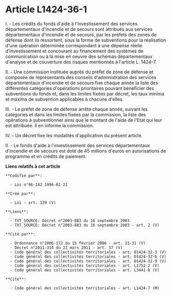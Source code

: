 # Article L1424-36-1

I. - Les crédits du fonds d'aide à l'investissement des services départementaux d'incendie et de secours sont attribués aux
services départementaux d'incendie et de secours, par les préfets des zones de défense dont ils ressortent, sous la forme de
subventions pour la réalisation d'une opération déterminée correspondant à une dépense réelle d'investissement et concourant
au financement des systèmes de communication ou à la mise en oeuvre des schémas départementaux d'analyse et de couverture des
risques mentionnés à l'article L. 1424-7.

II. - Une commission instituée auprès du préfet de zone de défense et composée de représentants des conseils d'administration
des services départementaux d'incendie et de secours fixe chaque année la liste des différentes catégories d'opérations
prioritaires pouvant bénéficier des subventions du fonds et, dans les limites fixées par décret, les taux minima et maxima de
subvention applicables à chacune d'elles.

III. - Le préfet de zone de défense arrête chaque année, suivant les catégories et dans les limites fixées par la commission,
la liste des opérations à subventionner ainsi que le montant de l'aide de l'Etat qui leur est attribuée. Il en informe la
commission.

IV. - Un décret fixe les modalités d'application du présent article.

II. - Le fonds d'aide à l'investissement des services départementaux d'incendie et de secours est doté de 45 millions d'euros
en autorisations de programme et en crédits de paiement.

**Liens relatifs à cet article**

	**Codifié par**:

	  - Loi n°96-142 1996-02-21

	**Créé par**:

	  - Loi - art. 129 (V)

	**Liens**:

	  - TXT_SOURCE: Décret n°2003-883 du 16 septembre 2003
	  - TXT_SOURCE: Décret n°2003-883 du 16 septembre 2003 - art. 2 (V)

	**Cité par**:

	  - Ordonnance n°2006-172 du 15 février 2006 - art. 31-31 (V)
	  - Décret n°2011-314 du 22 mars 2011 - art. 57 (V)
	  - Code général des collectivités territoriales - art. D1424-32-3 (V)
	  - Code général des collectivités territoriales - art. D1424-32-6 (V)
	  - Code général des collectivités territoriales - art. D1424-32-9 (V)
	  - Code général des collectivités territoriales - art. L1752-2 (V)
	  - Code général des collectivités territoriales - art. L3441-8 (V)

	**Cite**:

	  - Code général des collectivités territoriales - art. L1424-7 (M)
